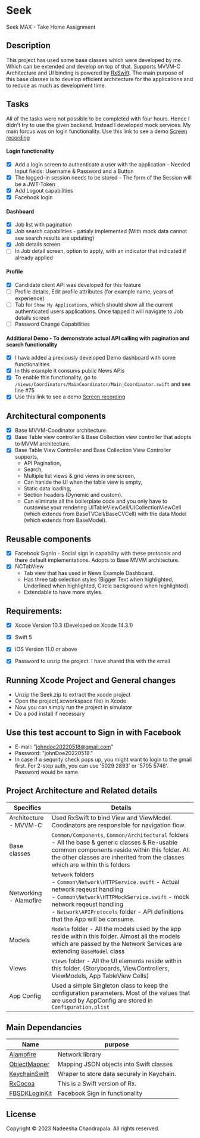 # Seek
Seek MAX - Take Home Assignment

## Description
This project has used some base classes which were developed by me. Which can be extended and develop on top of that. Supports MVVM-C Architecture and UI binding is powered by [RxSwift](https://github.com/ReactiveX/RxSwift). The main purpose of this base classes is to develop efficient architecture for the applications and to reduce as much as development time.

## Tasks
All of the tasks were not possible to be completed with four hours. Hence I didn't try to use the given backend. Instead I developed mock services. My main forcus was on login functionality.
Use this link to see a demo [Screen recording](https://drive.google.com/file/d/1VFBT7nbkPbMcQLdiXqaD67fzMr3dA7Hr/view?usp=sharing)

#### Login functionality
- [x] Add a login screen to authenticate a user with the application - Needed Input fields: Username & Password and a Button
- [x] The logged-in session needs to be stored - The form of the Session will be a JWT-Token
- [x] Add Logout capabilities
- [x] Facebook login

#### Dashboard
- [x] Job list with pagination
- [x] Job search capabilities - patialy implemented (With mock data cannot see search results are updating) 
- [x] Job details screen
- [ ] In Job detail screen, option to apply, with an indicator that indicated if already applied

#### Profile
- [x] Candidate client API was developed for this feature
- [ ] Profile details, Edit profile attributes (for example name, years of experience)
- [ ] Tab for `Show My Applications`, which should show all the current authenticated users applications. Once tapped it will navigate to Job details screen
- [ ] Password Change Capabilities

#### Additional Demo - To demonstrate actual API calling with pagination and search functionality
- [x] I hava added a previously developed Demo dashboard with some functionalities
- [x] In this example it consums public News APIs
- [x] To enable this functionality, go to `/Views/Coordinators/MainCoordinator/Main_Coordinator.swift` and see line #75
- [x] Use this link to see a demo [Screen recording](https://drive.google.com/file/d/1MYjdav2e5nzdclOgJy44Rsyerqh83xcA/view?usp=sharing)

## Architectural components
- [x] Base MVVM-Coodinator architecture.
- [x] Base Table view controller & Base Collection view controller that adopts to MVVM architecture.
- [x] Base Table View Controller and Base Collection View Controller supports,
  - API Pagination,
  - Search,
  - Multiple list views & grid views in one screen,
  - Can hanlde the UI when the table view is empty,
  - Static data loading,
  - Section headers (Dynemic and custom).
  - Can eliminate all the boilerplate code and you only have to customise your rendering UITableViewCell/UICollectionViewCell (which extends from BaseTVCell/BaseCVCell) with the data Model (which extends from BaseModel).

## Reusable components
- [x] Facebook SignIn - Social sign in capability with these protocols and there default implementations. Adopts to Base MVVM architecture.
- [x] NCTabView
  - Tab view that has used in News Example Dashboard.
  - Has three tab selection styles (Bigger Text when highlighted, Underlined when highlighted, Circle background when highlighted).
  - Extendable to have more styles.

## Requirements:
- [x] Xcode Version 10.3 (Developed on Xcode 14.3.1)
- [x] Swift 5
- [x] iOS Version 11.0 or above
- [x] Password to unzip the project. I have shared this with the email


 ## Running Xcode Project and General changes
 - Unzip the Seek.zip to extract the xcode project
 - Open the project(.xcworkspace file) in Xcode
 - Now you can simply run the project in simulator
 - Do a pod install if necessary

## Use this test account to Sign in with Facebook
 - E-mail: "johndoe20220518@gmail.com"
 - Password: "johnDoe20220518."
 - In case if a sequrity check pops up, you might want to login to the gmail first. For 2-step auth, you can use '5029 2893' or '5705 5746'. Password would be same. 
  
## Project Architecture and Related details

Specifics                 | Details
--------------------------|------------------------------------------------------------------------
| Architecture - MVVM-C   | Used RxSwift to bind View and ViewModel. Coodinators are responsible for navigation flow.
| Base classes            | `Common/Components`, `Common/Architectural` folders - All the base & generic classes & Re-usable common components reside within this folder. All the other classes are inherited from the classes which are within this folders
| Networking - Alamofire  | `Network` folders<br/>- `Common\Network\HTTPService.swift` - Actual network reqeust handling<br/>- `Common\Network\HTTPMockService.swift` - mock network reqeust handling<br/>- `Network\APIProtocols` folder - API definitions that the App will be consume. <br/>
| Models                  | `Models` folder - All the models used by the app reside within this folder. Almost all the models which are passed by the Network Services are extending `BaseModel` class
| Views                   | `Views` folder - All the UI elements reside within this folder. (Storyboards, ViewControllers, ViewModels, App TableView Cells)
| App Config                 | Used a simple Singleton class to keep the configuration parameters. Most of the values that are used by AppConfig are stored in `Configuration.plist`


## Main Dependancies

Name                          | purpose
--------------------------    | -----------------------------------------------------
[Alamofire](https://github.com/Alamofire/Alamofire) | Network library
[ObjectMapper](https://github.com/tristanhimmelman/ObjectMapper) | Mapping JSON objects into Swift classes
[KeychainSwift](https://github.com/evgenyneu/keychain-swift) | Wraper to store data securely in Keychain.
[RxCocoa](https://github.com/ReactiveX/RxSwift) | This is a Swift version of Rx.
[FBSDKLoginKit](https://developers.facebook.com/docs/facebook-login/ios/) | Facebook Sign in functionality

## License

Copyright © 2023 Nadeesha Chandrapala. All rights reserved.
